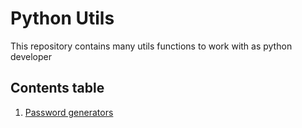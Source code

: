 # Python Utils

This repository contains many utils functions to work with as python developer

## Contents table

1. [Password generators](https://github.com/ricardoleoncorreia/python-utils/tree/master/password-generators)
